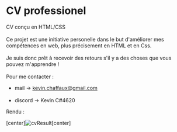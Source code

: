 # CV professionel 
CV conçu en HTML/CSS <br><br>
Ce projet est une initiative personelle dans le but d'améliorer mes compétences en web, plus précisement en HTML et en Css.<br><br>
Je suis donc prêt à recevoir des retours s'il y a des choses que vous pouvez m'apprendre !<br><br>
Pour me contacter : <br>
- mail -> kevin.chaffaux@gmail.com<br><br>
- discord ->  Kevin C#4620

Rendu :

[center]![cvResult](https://user-images.githubusercontent.com/103142957/212998020-6ba639ee-a449-4729-97c4-ceefa7b3f7c2.PNG)[center]

